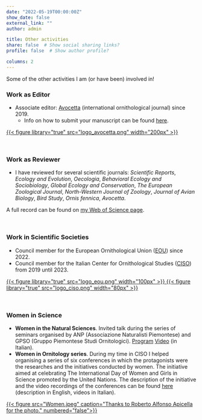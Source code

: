 ```yaml
---
date: "2022-05-19T00:00:00Z"
show_date: false
external_link: ""
author: admin

title: Other activities
share: false  # Show social sharing links?
profile: false  # Show author profile?

columns: 2
---
```

Some of the other activities I am (or have been) involved in!

### Work as Editor

* Associate editor: [Avocetta](`https://www.avocetta.org/`) (international ornithological journal) since 2019.
  * Info on how to submit your manuscript can be found [here](`https://www.avocetta.org/author-guidelines/`).

<a href="https://www.avocetta.org/">
{{< figure library="true" src="logo_avocetta.png" width="200px" >}}
</a>

<p> </p>

### Work as Reviewer

* I have reviewed for several scientific journals: _Scientific Reports_, _Ecology and Evolution_, _Oecologia_, _Behavioral Ecology and Sociobiology_, _Global Ecology and Conservation_, _The European Zoological Journal_, _North-Western Journal of Zoology_, _Journal of Avian Biology_, _Bird Study_, _Ornis fennica_, _Avocetta_.

A full record can be found on [my Web of Science page](`https://www.webofscience.com/wos/author/record/G-9512-2017`).

<p> </p>

### Work in Scientific Societies

* Council member for the European Ornithological Union ([EOU](`https://eounion.org/`)) since 2022.
* Council member for the Italian Center for Ornithological Studies ([CISO](`https://ciso-coi.it/en/`)) from 2019 until 2023.

<div class="row justify-content-center">
<a href="https://eounion.org/" target="_blank" rel="noopener noreferrer">
{{< figure library="true" src="logo_eou.png" width="100px" >}}
</a>
<a href="https://ciso-coi.it/en/" target="_blank" rel="noopener noreferrer">
{{< figure library="true" src="logo_ciso.png" width="80px" >}}
</a>
</div>

<p> </p>

### Women in Science

* **Women in the Natural Sciences**. Invited talk during the series of seminars organised by ANP (Associazione Naturalisti Piemontese) and GPSO (Gruppo Piemontese Studi Ornitologici). [Program](`https://naturalistipiemontesi.wordpress.com/2023/03/26/le-donne-nelle-scienze-naturali/`) [Video](`https://www.youtube.com/watch?v=XsYsxGwqd88`) (in Italian).
* **Women in Ornitology series**. During my time in CISO I helped organising a series of six conferences in which the protagonists were the researches and the initiatives conducted by women. The initiative aimed at celebrating The International Day of Women and Girls in Science promoted by the United Nations. The description of the initiative and the video recordings of the conferences can be found [here](`https://ciso-coi.it/en/attivita/le-donne-nellornitologia/`) (description in English, videos in Italian).

<a href="https://ciso-coi.it/en/attivita/le-donne-nellornitologia/" target="_blank" rel="noopener noreferrer">
{{< figure src="Women.jpeg" caption="Thanks to Roberto Alfonso Apicella for the photo." numbered="false">}}
</a>
